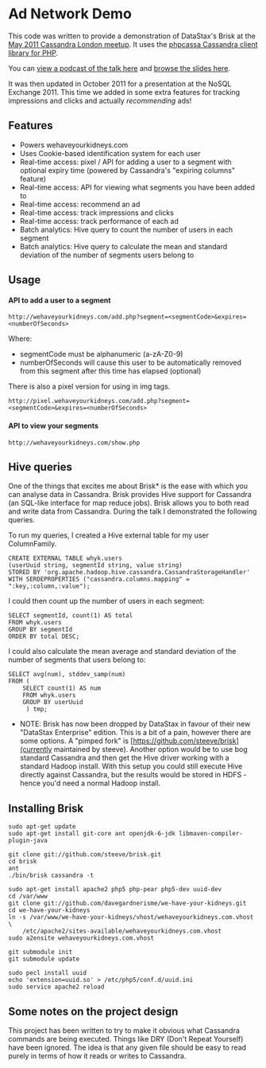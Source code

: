 # Ad Network Demo

This code was written to provide a demonstration of DataStax's Brisk at the
[May 2011 Cassandra London meetup](http://www.meetup.com/Cassandra-London/events/16643691/).
It uses the [phpcassa Cassandra client library for PHP](https://github.com/thobbs/phpcassa).

You can [view a podcast of the talk here](http://skillsmatter.com/podcast/nosql/cassandra-may-meetup/js-1775 "Podcast on SkillsMatter website")
and [browse the slides here](http://www.slideshare.net/davegardnerisme/cassandra-hadoop-brisk).

It was then updated in October 2011 for a presentation at the NoSQL Exchange
2011. This time we added in some extra features for tracking impressions and
clicks and actually _recommending_ ads!

## Features

 - Powers wehaveyourkidneys.com
 - Uses Cookie-based identification system for each user
 - Real-time access: pixel / API for adding a user to a segment with
   optional expiry time (powered by Cassandra's "expiring columns" feature)
 - Real-time access: API for viewing what segments you have been added to
 - Real-time access: recommend an ad
 - Real-time access: track impressions and clicks
 - Real-time access: track performance of each ad
 - Batch analytics: Hive query to count the number of users in each segment
 - Batch analytics: Hive query to calculate the mean and standard deviation of
   the number of segments users belong to

## Usage

#### API to add a user to a segment

    http://wehaveyourkidneys.com/add.php?segment=<segmentCode>&expires=<numberOfSeconds>

Where:
 - segmentCode must be alphanumeric (a-zA-Z0-9)
 - numberOfSeconds will cause this user to be automatically removed from this
   segment after this time has elapsed (optional)

There is also a pixel version for using in img tags.

    http://pixel.wehaveyourkidneys.com/add.php?segment=<segmentCode>&expires=<numberOfSeconds>

#### API to view your segments

    http://wehaveyourkidneys.com/show.php

## Hive queries

One of the things that excites me about Brisk* is the ease with which you can
analyse data in Cassandra. Brisk provides Hive support for Cassandra (an
SQL-like interface for map reduce jobs). Brisk allows you to both read and
write data from Cassandra. During the talk I demonstrated the following
queries.

To run my queries, I created a Hive external table for my user ColumnFamily.

    CREATE EXTERNAL TABLE whyk.users
    (userUuid string, segmentId string, value string)
    STORED BY 'org.apache.hadoop.hive.cassandra.CassandraStorageHandler'
    WITH SERDEPROPERTIES ("cassandra.columns.mapping" = ":key,:column,:value");

I could then count up the number of users in each segment:

    SELECT segmentId, count(1) AS total
    FROM whyk.users
    GROUP BY segmentId
    ORDER BY total DESC;

I could also calculate the mean average and standard deviation of the number
of segments that users belong to:

    SELECT avg(num), stddev_samp(num)
    FROM (
        SELECT count(1) AS num
        FROM whyk.users
        GROUP BY userUuid
         ) tmp;

* NOTE: Brisk has now been dropped by DataStax in favour of their new 
"DataStax Enterprise" edition. This is a bit of a pain, however there are some
options. A "pimped fork" is [https://github.com/steeve/brisk](currently
maintained by steeve). Another option would be to use bog standard Cassandra
and then get the Hive driver working with a standard Hadoop install. With this
setup you could still execute Hive directly against Cassandra, but the results
would be stored in HDFS - hence you'd need a normal Hadoop install.

## Installing Brisk

    sudo apt-get update
    sudo apt-get install git-core ant openjdk-6-jdk libmaven-compiler-plugin-java

    git clone git://github.com/steeve/brisk.git
    cd brisk
    ant
    ./bin/brisk cassandra -t

    sudo apt-get install apache2 php5 php-pear php5-dev uuid-dev
    cd /var/www
    git clone git://github.com/davegardnerisme/we-have-your-kidneys.git
    cd we-have-your-kidneys
    ln -s /var/www/we-have-your-kidneys/vhost/wehaveyourkidneys.com.vhost \
        /etc/apache2/sites-available/wehaveyourkidneys.com.vhost
    sudo a2ensite wehaveyourkidneys.com.vhost

    git submodule init
    git submodule update

    sudo pecl install uuid
    echo 'extension=uuid.so' > /etc/php5/conf.d/uuid.ini
    sudo service apache2 reload

## Some notes on the project design

This project has been written to try to make it obvious what Cassandra commands
are being executed. Things like DRY (Don't Repeat Yourself) have been ignored.
The idea is that any given file should be easy to read purely in terms of how
it reads or writes to Cassandra.

